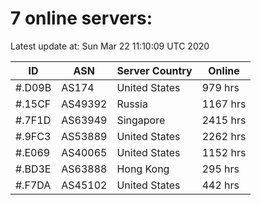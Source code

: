 # 7 online servers:

Latest update at: Sun Mar 22 11:10:09 UTC 2020

| ID | ASN | Server Country | Online |
| -- | --- | -------------- | ------ |
| #.D09B | AS174 | United States | 979 hrs |
| #.15CF | AS49392 | Russia | 1167 hrs |
| #.7F1D | AS63949 | Singapore | 2415 hrs |
| #.9FC3 | AS53889 | United States | 2262 hrs |
| #.E069 | AS40065 | United States | 1152 hrs |
| #.BD3E | AS63888 | Hong Kong | 295 hrs |
| #.F7DA | AS45102 | United States | 442 hrs |

